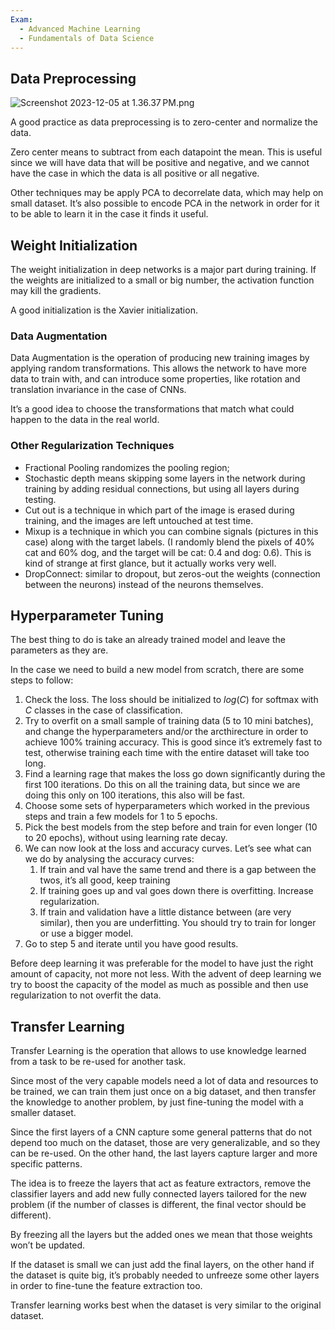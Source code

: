 ```yaml
---
Exam:
  - Advanced Machine Learning
  - Fundamentals of Data Science
---
```

## Data Preprocessing

![Screenshot 2023-12-05 at 1.36.37 PM.png](Screenshot_2023-12-05_at_1.36.37_PM.jpeg)

A good practice as data preprocessing is to zero-center and normalize the data.

Zero center means to subtract from each datapoint the mean. This is useful since we will have data that will be positive and negative, and we cannot have the case in which the data is all positive or all negative.

Other techniques may be apply PCA to decorrelate data, which may help on small dataset. It’s also possible to encode PCA in the network in order for it to be able to learn it in the case it finds it useful.

## Weight Initialization

The weight initialization in deep networks is a major part during training. If the weights are initialized to a small or big number, the activation function may kill the gradients.

A good initialization is the Xavier initialization.

### Data Augmentation

Data Augmentation is the operation of producing new training images by applying random transformations. This allows the network to have more data to train with, and can introduce some properties, like rotation and translation invariance in the case of CNNs.

It’s a good idea to choose the transformations that match what could happen to the data in the real world.

### Other Regularization Techniques

- Fractional Pooling randomizes the pooling region;
- Stochastic depth means skipping some layers in the network during training by adding residual connections, but using all layers during testing.
- Cut out is a technique in which part of the image is erased during training, and the images are left untouched at test time.
- Mixup is a technique in which you can combine signals (pictures in this case) along with the target labels. (I randomly blend the pixels of 40% cat and 60% dog, and the target will be cat: 0.4 and dog: 0.6). This is kind of strange at first glance, but it actually works very well.
- DropConnect: similar to dropout, but zeros-out the weights (connection between the neurons) instead of the neurons themselves.

## Hyperparameter Tuning

The best thing to do is take an already trained model and leave the parameters as they are.

In the case we need to build a new model from scratch, there are some steps to follow:

1. Check the loss. The loss should be initialized to $log(C)$ for softmax with $C$ classes in the case of classification.
2. Try to overfit on a small sample of training data (5 to 10 mini batches), and change the hyperparameters and/or the arcthirecture in order to achieve 100% training accuracy. This is good since it’s extremely fast to test, otherwise training each time with the entire dataset will take too long.
3. Find a learning rage that makes the loss go down significantly during the first 100 iterations. Do this on all the training data, but since we are doing this only on 100 iterations, this also will be fast.
4. Choose some sets of hyperparameters which worked in the previous steps and train a few models for 1 to 5 epochs.
5. Pick the best models from the step before and train for even longer (10 to 20 epochs), without using learning rate decay.
6. We can now look at the loss and accuracy curves. Let’s see what can we do by analysing the accuracy curves:
    1. If train and val have the same trend and there is a gap between the twos, it’s all good, keep training
    2. If training goes up and val goes down there is overfitting. Increase regularization.
    3. If train and validation have a little distance between (are very similar), then you are underfitting. You should try to train for longer or use a bigger model.
7. Go to step 5 and iterate until you have good results.

Before deep learning it was preferable for the model to have just the right amount of capacity, not more not less. With the advent of deep learning we try to boost the capacity of the model as much as possible and then use regularization to not overfit the data.

## Transfer Learning

Transfer Learning is the operation that allows to use knowledge learned from a task to be re-used for another task.

Since most of the very capable models need a lot of data and resources to be trained, we can train them just once on a big dataset, and then transfer the knowledge to another problem, by just fine-tuning the model with a smaller dataset.

Since the first layers of a CNN capture some general patterns that do not depend too much on the dataset, those are very generalizable, and so they can be re-used. On the other hand, the last layers capture larger and more specific patterns.

The idea is to freeze the layers that act as feature extractors, remove the classifier layers and add new fully connected layers tailored for the new problem (if the number of classes is different, the final vector should be different).

By freezing all the layers but the added ones we mean that those weights won’t be updated.

If the dataset is small we can just add the final layers, on the other hand if the dataset is quite big, it’s probably needed to unfreeze some other layers in order to fine-tune the feature extraction too.

Transfer learning works best when the dataset is very similar to the original dataset.